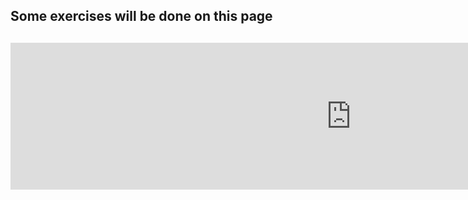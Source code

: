 <h2> Some exercises will be done on this page <h2>

<iframe src="https://h5p.org/h5p/embed/647992" width="1090" height="235" frameborder="0" allowfullscreen="allowfullscreen"></iframe><script src="https://h5p.org/sites/all/modules/h5p/library/js/h5p-resizer.js" charset="UTF-8"></script>
